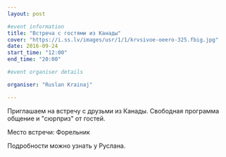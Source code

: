 ```yaml
---
layout: post

#event information
title: "Встреча с гостями из Канады"
cover: "https://i.ss.lv/images/usr/1/1/krvsivoe-oeero-325.fbig.jpg"
date: 2016-09-24
start_time: "12:00"
end_time: "20:00"

#event organiser details

organiser: "Ruslan Krainaj"

---
```


Приглашаем на встречу с друзьми из Канады. Свободная программа общение и "сюрприз" от гостей.

Место встречи: Форельник

Подробности можно узнать у Руслана.